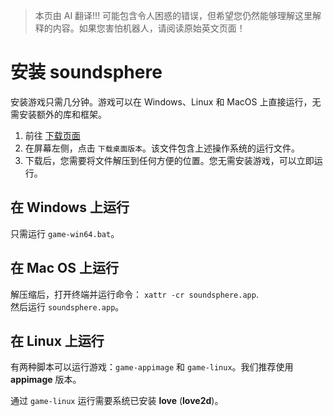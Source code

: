> 本页由 AI 翻译!!! 可能包含令人困惑的错误，但希望您仍然能够理解这里解释的内容。如果您害怕机器人，请阅读原始英文页面！

# 安装 soundsphere
安装游戏只需几分钟。游戏可以在 Windows、Linux 和 MacOS 上直接运行，无需安装额外的库和框架。
1. 前往 [下载页面](/download)
2. 在屏幕左侧，点击 `下载桌面版本`。该文件包含上述操作系统的运行文件。
3. 下载后，您需要将文件解压到任何方便的位置。您无需安装游戏，可以立即运行。

## 在 Windows 上运行
只需运行 `game-win64.bat`。

## 在 Mac OS 上运行
解压缩后，打开终端并运行命令： `xattr -cr soundsphere.app`.  
然后运行 `soundsphere.app`。

## 在 Linux 上运行
有两种脚本可以运行游戏：`game-appimage` 和 `game-linux`。我们推荐使用 **appimage** 版本。

通过 `game-linux` 运行需要系统已安装 **love** (**love2d**)。
